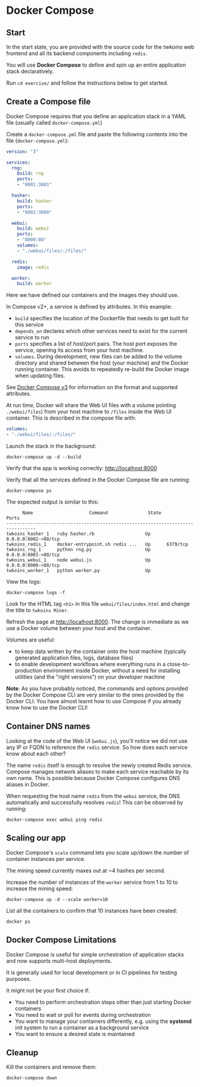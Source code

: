 # Docker Compose

## Start

In the start state, you are provided with the source code for the _twkoins_ web frontend and all its backend components including `redis`.

You will use **Docker Compose** to define and spin up an entire application stack declaratively.

Run `cd exercise/` and follow the instructions below to get started.

## Create a Compose file

Docker Compose requires that you define an application stack in a YAML file (usually called `docker-compose.yml`)

Create a `docker-compose.yml` file and paste the following contents into the file (`docker-compose.yml`):

```yaml
version: "3"

services:
  rng:
    build: rng
    ports:
    - "8001:3001"

  hasher:
    build: hasher
    ports:
    - "8002:3000"

  webui:
    build: webui
    ports:
    - "8000:80"
    volumes:
    - "./webui/files/:/files/"

  redis:
    image: redis

  worker:
    build: worker
```

Here we have defined our containers and the images they should use.

In Compose v2+, a service is defined by attributes. In this example:

* `build` specifies the location of the Dockerfile that needs to get built for this service
* `depends_on` declares which other services need to exist for the current service to run
* `ports` specifies a list of host/port pairs. The host port exposes the service, opening its access from your host machine.
* `volumes`. During development, new files can be added to the volume directory and shared between the host (your machine) and the Docker running container. This avoids to repeatedly re-build the Docker image when updating files.

See [Docker Compose v3](https://docs.docker.com/compose/compose-file/) for information on the format and supported attributes.

At run time, Docker will share the Web UI files with a volume pointing `./webui/files`) from your host machine to `/files` inside the Web UI container. This is described in the compose file with:

```yaml
volumes:
- "./webui/files/:/files/"
```

Launch the stack in the background:

```console
docker-compose up -d --build
```

Verify that the app is working correctly: <http://localhost:8000>

Verify that all the services defined in the Docker Compose file are running:

```console
docker-compose ps
```

The expected output is similar to this:

```output
      Name                     Command               State          Ports
---------------------------------------------------------------------------------
twkoins_hasher_1   ruby hasher.rb                   Up      0.0.0.0:8002->80/tcp
twkoins_redis_1    docker-entrypoint.sh redis ...   Up      6379/tcp
twkoins_rng_1      python rng.py                    Up      0.0.0.0:8001->80/tcp
twkoins_webui_1    node webui.js                    Up      0.0.0.0:8000->80/tcp
twkoins_worker_1   python worker.py                 Up
```

View the logs:

```console
docker-compose logs -f
```

Look for the HTML tag `<h1>` in this file `webui/files/index.html` and change the title to `twkoins Miner`.

Refresh the page at [http://localhost:8000](http://localhost:8000). The change is immediate as we use a Docker volume between your host and the container.

Volumes are useful:

* to keep data written by the container onto the host machine (typically generated application files, logs, database files)
* to enable development workflows where everything runs in a close-to-production environment inside Docker, without a need for installing utilities (and the "right versions") on your developer machine

**Note**: As you have probably noticed, the commands and options provided by the Docker Compose CLI are very similar to the ones provided by the Docker CLI. You have almost learnt how to use Compose if you already know how to use the Docker CLI!

## Container DNS names

Looking at the code of the Web UI (`webui.js`), you'll notice we did not use any IP or FQDN to reference the `redis` service. So how does each service know about each other?

The name `redis` itself is enough to resolve the newly created Redis service. Compose manages network aliases to make each service reachable by its own name. This is possible because Docker Compose configures DNS aliases in Docker.

When requesting the host name `redis` from the `webui` service, the DNS automatically and successfully resolves `redis`! This can be observed by running:

```console
docker-compose exec webui ping redis
```

## Scaling our app

Docker Compose's `scale` command lets you scale up/down the number of container instances per service.

The mining speed currently maxes out at ~4 hashes per second.

Increase the number of instances of the `worker` service from 1 to 10 to increase the mining speed:

```console
docker-compose up -d --scale worker=10
```

List all the containers to confirm that 10 instances have been created:

```console
docker ps
```

## Docker Compose Limitations

Docker Compose is useful for simple orchestration of application stacks and now supports multi-host deployments.

It is generally used for local development or in CI pipelines for testing purposes.

It might not be your first choice if:

* You need to perform orchestration steps other than just starting Docker containers
* You need to wait or poll for events during orchestration
* You want to manage your containers differently, e.g. using the **systemd** init system to run a container as a background service
* You want to ensure a desired state is maintained

## Cleanup

Kill the containers and remove them:

```console
docker-compose down
```
